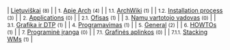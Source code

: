 | [Lietuviškai](/index.php/Category:Lietuvi%C5%A1kai "Category:Lietuviškai") <small>(8)</small> |
| <small>1.</small> [Apie Arch](/index.php/Category:About_Arch_(Lietuvi%C5%A1kai) "Category:About Arch (Lietuviškai)") <small>(4)</small> |
| <small>1.1.</small> [ArchWiki](/index.php/Category:ArchWiki_(Lietuvi%C5%A1kai) "Category:ArchWiki (Lietuviškai)") <small>(1)</small> |
| <small>1.2.</small> [Installation process](/index.php/Category:Installation_process_(Lietuvi%C5%A1kai) "Category:Installation process (Lietuviškai)") <small>(3)</small> |
| <small>2.</small> [Applications](/index.php/Category:Applications_(Lietuvi%C5%A1kai) "Category:Applications (Lietuviškai)") <small>(0)</small> |
| <small>2.1.</small> [Ofisas](/index.php/Category:Office_(Lietuvi%C5%A1kai) "Category:Office (Lietuviškai)") <small>(1)</small> |
| <small>3.</small> [Namų vartotojo vadovas](/index.php/Category:Desktop_user%27s_guide_(Lietuvi%C5%A1kai) "Category:Desktop user's guide (Lietuviškai)") <small>(0)</small> |
| <small>3.1.</small> [Grafika ir DTP](/index.php/Category:Graphics_and_DTP_(Lietuvi%C5%A1kai) "Category:Graphics and DTP (Lietuviškai)") <small>(1)</small> |
| <small>4.</small> [Programavimas](/index.php/Category:Development_(Lietuvi%C5%A1kai) "Category:Development (Lietuviškai)") <small>(1)</small> |
| <small>5.</small> [General](/index.php/Category:General_(Lietuvi%C5%A1kai) "Category:General (Lietuviškai)") <small>(2)</small> |
| <small>6.</small> [HOWTOs](/index.php/Category:HOWTOs_(Lietuvi%C5%A1kai) "Category:HOWTOs (Lietuviškai)") <small>(1)</small> |
| <small>7.</small> [Programinė įranga](/index.php/Category:Software_(Lietuvi%C5%A1kai) "Category:Software (Lietuviškai)") <small>(0)</small> |
| <small>7.1.</small> [Grafinės aplinkos](/index.php/Category:Desktop_environments_(Lietuvi%C5%A1kai) "Category:Desktop environments (Lietuviškai)") <small>(0)</small> |
| <small>7.1.1.</small> [Stacking WMs](/index.php/Category:Stacking_WMs_(Lietuvi%C5%A1kai) "Category:Stacking WMs (Lietuviškai)") <small>(1)</small> |